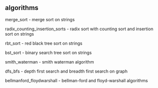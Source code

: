 ## algorithms

merge_sort - merge sort on strings

radix_counting_insertion_sorts - radix sort with counting sort and insertion sort on strings

rbt_sort - red black tree sort on strings

bst_sort - binary search tree sort on strings

smith_waterman - smith waterman algorithm

dfs_bfs - depth first search and breadth first search on graph

bellmanford_floydwarshall - bellman-ford and floyd-warshall algorithms
